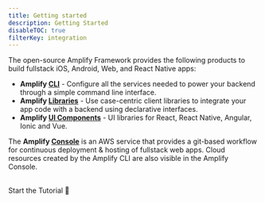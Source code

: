 ```yaml
---
title: Getting started
description: Getting Started
disableTOC: true
filterKey: integration
---
```


The open-source Amplify Framework provides the following products to build fullstack iOS, Android, Web, and React Native apps:
- **Amplify [CLI](../cli)** - Configure all the services needed to power your backend through a simple command line interface.
- **Amplify [Libraries](../lib)** - Use case-centric client libraries to integrate your app code with a backend using declarative interfaces.
- **Amplify [UI Components](~/ui/ui.md)** - UI libraries for React, React Native, Angular, Ionic and Vue.

The **Amplify [Console](https://aws.amazon.com/amplify/console/)** is an AWS service that provides a git-based workflow for continuous deployment & hosting of fullstack web apps. Cloud resources created by the Amplify CLI are also visible in the Amplify Console.

<inline-fragment integration="ios" src="~/start/getting-started/fragments/ios/build.md"></inline-fragment>
<inline-fragment integration="android" src="~/start/getting-started/fragments/android/build.md"></inline-fragment>
<inline-fragment integration="js" src="~/start/getting-started/fragments/vanillajs/build.md"></inline-fragment>
<inline-fragment integration="react" src="~/start/getting-started/fragments/react/build.md"></inline-fragment>
<inline-fragment integration="react-native" src="~/start/getting-started/fragments/reactnative/build.md"></inline-fragment>
<inline-fragment integration="angular" src="~/start/getting-started/fragments/angular/build.md"></inline-fragment>
<inline-fragment integration="ionic" src="~/start/getting-started/fragments/ionic/build.md"></inline-fragment>
<inline-fragment integration="vue" src="~/start/getting-started/fragments/vue/build.md"></inline-fragment>

<br />
<docs-internal-link-button href="~/start/getting-started/installation.md">
  <span slot="text">Start the Tutorial 🚀</span>
</docs-internal-link-button>


